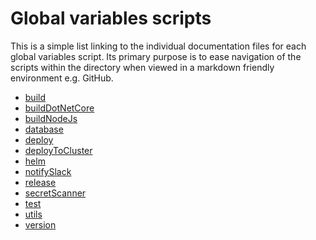 # Global variables scripts

This is a simple list linking to the individual documentation files for each
global variables script. Its primary purpose is to ease navigation of the
scripts within the directory when viewed in a markdown friendly environment
e.g. GitHub.

* [build](build.md)
* [buildDotNetCore](buildDotNetCore.md)
* [buildNodeJs](buildNodeJs.md)
* [database](database.md)
* [deploy](deploy.md)
* [deployToCluster](deployToCluster.md)
* [helm](helm.md)
* [notifySlack](notifySlack.md)
* [release](release.md)
* [secretScanner](secretScanner.md)
* [test](test.md)
* [utils](utils.md)
* [version](version.md)
